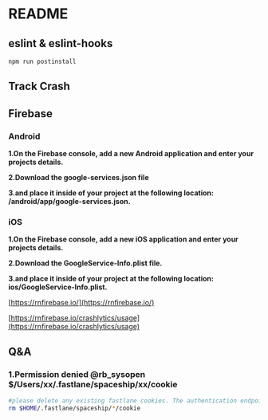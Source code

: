 # README

## eslint & eslint-hooks

```bash
npm run postinstall
```
## Track Crash

## Firebase
### Android
**1.On the Firebase console, add a new Android application and enter your projects details.**

**2.Download the google-services.json file**

**3.and place it inside of your project at the following location: /android/app/google-services.json.**

### iOS
**1.On the Firebase console, add a new iOS application and enter your projects details.**

**2.Download the GoogleService-Info.plist file.**

**3.and place it inside of your project at the following location: ios/GoogleService-Info.plist.**

[https://rnfirebase.io/](https://rnfirebase.io/)

[https://rnfirebase.io/crashlytics/usage](https://rnfirebase.io/crashlytics/usage)

## Q&A

### 1.Permission denied @rb_sysopen $/Users/xx/.fastlane/spaceship/xx/cookie

```bash
#please delete any existing fastlane cookies. The authentication endpoint has changed recently 
rm $HOME/.fastlane/spaceship/*/cookie
```
